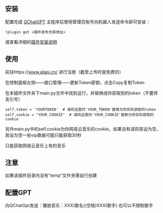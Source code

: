 ## 安装

配置完成 [QChatGPT](https://github.com/RockChinQ/QChatGPT) 主程序后使用管理员账号向机器人发送命令即可安装：

```
!plugin get <插件发布仓库地址>
```
或查看详细的[插件安装说明](https://github.com/RockChinQ/QChatGPT/wiki/5-%E6%8F%92%E4%BB%B6%E4%BD%BF%E7%94%A8)

## 使用

前往https://www.alapi.cn/  进行注册（截至上传时是免费的）

在控制面板左侧——接口管理——更新Token密钥，点击Copy复制Token

在本插件文件夹下main.py文件中找到这行，并替换成你获取到的token（不要弄丢引号）

```
self.token = 'YOURTOKEN'  # 请将这里的'YOUR_TOKEN'替换为你实际获取的token
self.cookie = "YOUR_COOKIE"  # 请将这里的'YOUR_COOKIE'替换为你实际获取的cookie
```

另外main.py中的self.cookie为你网易云音乐的cookie，如果没有请将其设为空，若设为空一些vip歌曲可能只能获取30秒

只能获取网易云音乐上有的音乐


## 注意

如果该插件目录内没有”temp“文件夹需自行创建


## 配置GPT

向QChatGpt发送：播放音乐：XXX(歌名)(空格)XXX(歌手)
也可以不限制歌手

